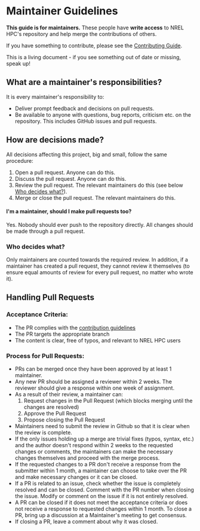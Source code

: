 # Maintainer Guidelines

**This guide is for maintainers.** These people have **write
access** to NREL HPC's repository and help merge the contributions of
others.

If you have something to contribute, please see the [Contributing Guide](CONTRIBUTING.md).

This is a living document - if you see something out of date or missing,
speak up!

## What are a maintainer's responsibilities?

It is every maintainer's responsibility to:

* Deliver prompt feedback and decisions on pull requests.
* Be available to anyone with questions, bug reports, criticism etc. on the repository.
  This includes GitHub issues and pull requests.

## How are decisions made?

All decisions affecting this project, big and small, follow the same procedure:

1. Open a pull request.
   Anyone can do this.
2. Discuss the pull request.
   Anyone can do this.
3. Review the pull request.
   The relevant maintainers do this (see below [Who decides what?](#who-decides-what)).
4. Merge or close the pull request.
   The relevant maintainers do this.

#### I'm a maintainer, should I make pull requests too?

Yes. Nobody should ever push to the repository directly. All changes should be
made through a pull request.

### Who decides what?

Only maintainers are counted towards the required
review. In addition, if a maintainer has created a pull request, they cannot
review it themselves (to ensure equal amounts of review for every pull
request, no matter who wrote it).


## Handling Pull Requests

### Acceptance Criteria:
* The PR complies with the [contribution guidelines](CONTRIBUTING.md)
* The PR targets the appropriate branch 
* The content is clear, free of typos, and relevant to NREL HPC users

### Process for Pull Requests: 
* PRs can be merged once they have been approved by at least 1 maintainer. 
* Any new PR should be assigned a reviewer within 2 weeks. The reviewer should give a response within one week of assignment. 
* As a result of their review, a maintainer can:
    1. Request changes in the Pull Request (which blocks merging until the changes are resolved)
    3. Approve the Pull Request
    4. Propose closing the Pull Request 
* Maintainers need to submit the review in Github so that it is clear when the review is complete.  
* If the only issues holding up a merge are trivial fixes (typos, syntax, etc.) and the author doesn't respond within 2 weeks to the requested changes or comments, the maintainers can make the necessary changes themselves and proceed with the merge process. 
* If the requested changes to a PR don't receive a response from the submitter within 1 month, a maintainer can choose to take over the PR and make necessary changes or it can be closed.
* If a PR is related to an issue, check whether the issue is completely resolved and can be closed. Comment with the PR number when closing the issue. Modify or comment on the issue if it is not entirely resolved.
* A PR can be closed if it does not meet the acceptance criteria or does not receive a response to requested changes within 1 month. To close a PR, bring up a discussion at a Maintainer's meeting to get consensus. 
* If closing a PR, leave a comment about why it was closed. 






